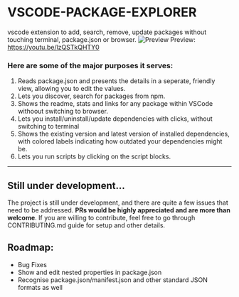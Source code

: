 # VSCODE-PACKAGE-EXPLORER
vscode extension to add, search, remove, update packages without touching terminal, package.json or browser.
<img src="https://image.ibb.co/btV1cy/freegifmaker_me_2ck6_L.gif" alt="Preview"/>
Preview: https://youtu.be/lzQSTkQHTY0

### Here are some of the major purposes it serves:
1. Reads package.json and presents the details in a seperate, friendly view, allowing you to edit the values.
2. Lets you discover, search for packages from npm.
3. Shows the readme, stats and links for any package within VSCode withoout switching to browser.
4. Lets you install/uninstall/update dependencies with clicks, without switching to terminal
5. Shows the existing version and latest version of installed dependencies, with colored labels indicating how outdated your dependencies might be.
6. Lets you run scripts by clicking on the script blocks.

---
## Still under development...
The project is still under development, and there are quite a few issues that need to be addressed. **PRs would be highly appreciated and are more than welcome**. If you are willing to contribute, feel free to go through CONTRIBUTING.md guide for setup and other details.


## Roadmap:
- Bug Fixes
- Show and edit nested properties in package.json
- Recognise  package.json/manifest.json and other standard JSON formats as well
